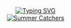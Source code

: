 <!-- <h1 align="center">Hey there <img src="https://raw.githubusercontent.com/ABSphreak/ABSphreak/master/gifs/Hi.gif" width="30px">, I'm Vasyl Romanets 👨‍💻</h1> -->

<!-- Introduction section -->
<div align="center">
  <a href="https://git.io/typing-svg"><img src="https://readme-typing-svg.herokuapp.com?font=Fira+Code&size=35&pause=1000&color=F75D7E&background=FF7DDC00&center=true&vCenter=true&random=false&width=900&height=70&lines=Hey+there+👋;This+is+Vasyl+Romanets+👨‍💻;Game+dev+from+Ukraine+🇺🇦;10%2B+years+of+coding+experience+🛠️;Love+open+source+and+cats+🐈‍⬛;Music+enthusiast+🎧;Check+out+my+game+👇" alt="Typing SVG" />
  </a>
</div>

<!-- Skill icons section -->
<!--
<div align="center">
  <img src="https://img.shields.io/badge/Unity-100000?style=for-the-badge&logo=unity&logoColor=white" />
  <img src="https://img.shields.io/badge/C%23-239120?style=for-the-badge&logo=csharp&logoColor=white" />
  <img src="https://img.shields.io/badge/GIT-E44C30?style=for-the-badge&logo=git&logoColor=white" />
  <img src="https://img.shields.io/badge/Editor%20Config-E0EFEF?style=for-the-badge&logo=editorconfig&logoColor=000" />
  <img src="https://img.shields.io/badge/warp-01A4FF?style=for-the-badge&logo=warp&logoColor=white" />
</div>
-->
<!--
<div align="center">
  <img src="https://skillicons.dev/icons?i=unity,cs,git,githubactions,github,gitlab,bitbucket,rider,vscode,jenkins,npm,postman,stackoverflow,apple,windows" />
</div>

</br>
-->

<!-- Summer Catchers GIF -->
<div align="center">
  <a href="https://summercatchers.com">
    <img src="https://github.com/VasylRomanets/VasylRomanets/assets/23483473/8794c9d5-13ef-484a-919b-46a4150699e5" alt="Summer Catchers" />
  </a>
</div>

<!-- Spotify section -->
<!--
<div align="center">
  <a href="https://spotify-github-profile.vercel.app/api/view?uid=o1dseaman&redirect=true">
    <img src="https://spotify-github-profile.vercel.app/api/view?uid=o1dseaman&cover_image=true&theme=novatorem&show_offline=false&background_color=ffffff&interchange=false&bar_color=f75d7e&bar_color_cover=false" alt="Typing SVG" />
  </a>
</div>
-->
